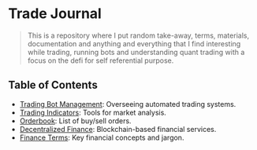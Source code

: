 # Trade Journal

> This is a repository where I put random take-away, terms, materials, documentation and anything and everything that I find interesting while trading, running bots and understanding quant trading with a focus on the defi for self referential purpose.

## Table of Contents
- [Trading Bot Management](./Trading%20Bot.md): Overseeing automated trading systems.
- [Trading Indicators](./Trading%20Indicators.md): Tools for market analysis.
- [Orderbook](./Orderbook.md): List of buy/sell orders.
- [Decentralized Finance](./DEFI.md): Blockchain-based financial services.
- [Finance Terms](./Terms.md): Key financial concepts and jargon.
